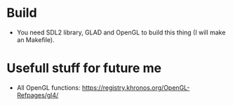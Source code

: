# Build
- You need SDL2 library, GLAD and OpenGL to build this thing (I will make an Makefile).

# Usefull stuff for future me
- All OpenGL functions: https://registry.khronos.org/OpenGL-Refpages/gl4/
